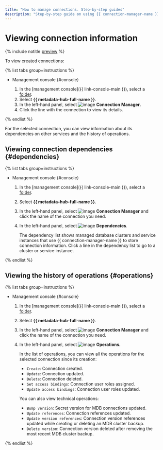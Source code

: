 ```yaml
---
title: "How to manage connections. Step-by-step guides"
description: "Step-by-step guide on using {{ connection-manager-name }} in {{ yandex-cloud }}. In this tutorial, you will learn how to view connections."
---
```


# Viewing connection information

{% include notitle [preview](../../_includes/note-preview.md) %}

To view created connections:

{% list tabs group=instructions %}

- Management console {#console}

   1. In the [management console]({{ link-console-main }}), select a [folder](../../resource-manager/concepts/resources-hierarchy.md#folder).
   1. Select **{{ metadata-hub-full-name }}**.
   1. In the left-hand panel, select ![image](../../_assets/console-icons/plug-connection.svg) **Connection Manager**.
   1. Click the line with the connection to view its details.

{% endlist %}

For the selected connection, you can view information about its dependencies on other services and the history of operations.

## Viewing connection dependencies {#dependencies}

{% list tabs group=instructions %}

- Management console {#console}

   1. In the [management console]({{ link-console-main }}), select a [folder](../../resource-manager/concepts/resources-hierarchy.md#folder).
   1. Select **{{ metadata-hub-full-name }}**.
   1. In the left-hand panel, select ![image](../../_assets/console-icons/plug-connection.svg) **Connection Manager** and click the name of the connection you need.
   1. In the left-hand panel, select ![image](../../_assets/console-icons/nodes-right.svg) **Dependencies**.

      The dependency list shows managed database clusters and service instances that use {{ connection-manager-name }} to store connection information. Click a line in the dependency list to go to a cluster or service instance.

{% endlist %}

## Viewing the history of operations {#operations}

{% list tabs group=instructions %}

- Management console {#console}

   1. In the [management console]({{ link-console-main }}), select a [folder](../../resource-manager/concepts/resources-hierarchy.md#folder).
   1. Select **{{ metadata-hub-full-name }}**.
   1. In the left-hand panel, select ![image](../../_assets/console-icons/plug-connection.svg) **Connection Manager** and click the name of the connection you need.
   1. In the left-hand panel, select ![image](../../_assets/console-icons/list-check.svg) **Operations**.

      In the list of operations, you can view all the operations for the selected connection since its creation:

      * `Create`: Connection created.
      * `Update`: Connection updated.
      * `Delete`: Connection deleted.
      * `Set access bindings`: Connection user roles assigned.
      * `Update access bindings`: Connection user roles updated.

      You can also view technical operations:

      * `Bump version`: Secret version for MDB connections updated.
      * `Update references`: Connection references updated.
      * `Update version references`: Connection version references updated while creating or deleting an MDB cluster backup.
      * `Delete version`: Connection version deleted after removing the most recent MDB cluster backup.

{% endlist %}